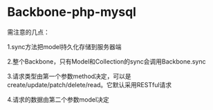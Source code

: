 # Backbone-php-mysql

需注意的几点：

1.sync方法把model持久化存储到服务器端

2.整个Backbone，只有Model和Collection的sync会调用Backbone.sync

3.请求类型由第一个参数method决定，可以是create/update/patch/delete/read。它默认采用RESTful请求

4.请求的数据由第二个参数model决定
